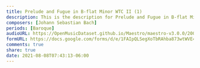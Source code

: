 ```yaml
---
title: Prelude and Fugue in B-flat Minor WTC II (1)
description: This is the description for Prelude and Fugue in B-flat Minor WTC II by Johann Sebastian Bach
composers: [Johann Sebastian Bach]
periods: [Baroque]
audioURL: https://OpenMusicDataset.github.io/Maestro/maestro-v3.0.0/2008/MIDI-Unprocessed_03_R1_2008_01-04_ORIG_MID--AUDIO_03_R1_2008_wav--1.midi
formURL: https://docs.google.com/forms/d/e/1FAIpQLSegXoTbRAhba873wtWVE4hHtzWX4qH8DSn8aoR0RoS3yNXX3A/viewform
comments: true
share: true
date: 2021-08-08T07:43:13-06:00
---
```


